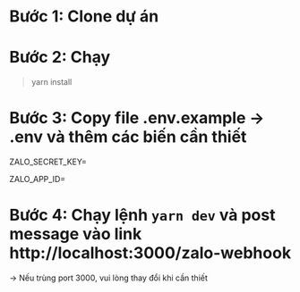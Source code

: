 # Bước 1: Clone dự án

# Bước 2: Chạy

> yarn install

# Bước 3: Copy file .env.example -> .env và thêm các biến cần thiết

ZALO_SECRET_KEY=

ZALO_APP_ID=

# Bước 4: Chạy lệnh `yarn dev` và post message vào link http://localhost:3000/zalo-webhook

-> Nếu trùng port 3000, vui lòng thay đổi khi cần thiết
